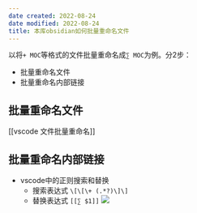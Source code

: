 ```yaml
---
date created: 2022-08-24
date modified: 2022-08-24
title: 本库obsidian如何批量重命名文件
---
```


以将`+ MOC`等格式的文件批量重命名成`∑ MOC`为例。分2步：
- 批量重命名文件
- 批量重命名内部链接

## 批量重命名文件
[[vscode 文件批量重命名]]

## 批量重命名内部链接
- vscode中的正则搜索和替换
	- 搜索表达式 `\[\[\+ (.*?)\]\]`
	- 替换表达式 `[[∑ $1]]`
![](https://img.oldwinter.top/202208241649678.png)
